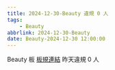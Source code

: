 ```yaml
---
title: 2024-12-30-Beauty 違規 0 人
tags:
    - Beauty
abbrlink: 2024-12-30-Beauty
date: Beauty-2024-12-30 12:00:00
---
```

Beauty 板 [板規連結](https://www.ptt.cc/bbs/Beauty/M.1630069980.A.84B.html)
昨天違規 0 人
